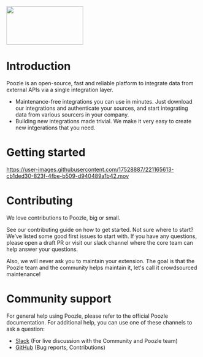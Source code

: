 <img src="https://user-images.githubusercontent.com/17528887/221166175-706c5ce3-756e-49b5-985b-1dc5bf40b8e1.svg" width="200" height="100" />

# Introduction

Poozle is an open-source, fast and reliable platform to integrate data from external APIs via a single integration layer.

- Maintenance-free integrations you can use in minutes. Just download our integrations and authenticate your sources, and start integrating data from various sourcers in your company.
- Building new integrations made trivial. We make it very easy to create new intgerations that you need.

# Getting started

https://user-images.githubusercontent.com/17528887/221165613-cb1ded30-823f-4fbe-b509-d940489a1b42.mov


# Contributing
We love contributions to Poozle, big or small.

See our contributing guide on how to get started. Not sure where to start? We’ve listed some good first issues to start with. If you have any questions, please open a draft PR or visit our slack channel where the core team can help answer your questions.

Also, we will never ask you to maintain your extension. The goal is that the Poozle team and the community helps maintain it, let's call it crowdsourced maintenance!

# Community support
For general help using Poozle, please refer to the official Poozle documentation. For additional help, you can use one of these channels to ask a question:
- [Slack](https://join.slack.com/t/poozle-community/shared_invite/zt-1pwu2hmj9-xtG~DGsW2aEWZc~QtOnVMQ) (For live discussion with the Community and Poozle team)
- [GitHub](https://github.com/poozlehq/poozle) (Bug reports, Contributions)
